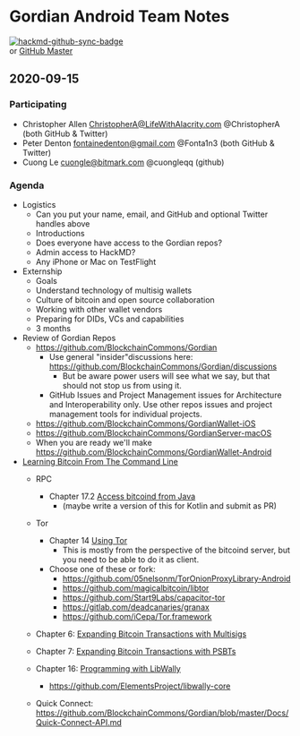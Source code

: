 # Gordian Android Team Notes

[![hackmd-github-sync-badge](https://hackmd.io/ULEcZKrBS2SQf2AHO2Y2RQ/badge)](https://hackmd.io/ULEcZKrBS2SQf2AHO2Y2RQ)</br>
or [GitHub Master](https://github.com/BlockchainCommons/Gordian/blob/master/gordian-android-team-notes.md)


## 2020-09-15

### Participating
* Christopher Allen ChristopherA@LifeWithAlacrity.com @ChristopherA (both GitHub & Twitter)
* Peter Denton fontainedenton@gmail.com @Fonta1n3 (both GitHub & Twitter)
* Cuong Le cuongle@bitmark.com @cuongleqq (github)

### Agenda

* Logistics
    * Can you put your name, email, and GitHub and optional Twitter handles above
    * Introductions
    * Does everyone have access to the Gordian repos?
    * Admin access to HackMD?
    * Any iPhone or Mac on TestFlight
* Externship
    * Goals
    * Understand technology of multisig wallets
    * Culture of bitcoin and open source collaboration
    * Working with other wallet vendors
    * Preparing for DIDs, VCs and capabilities
    * 3 months
* Review of Gordian Repos
    * https://github.com/BlockchainCommons/Gordian
        * Use general "insider"discussions here: https://github.com/BlockchainCommons/Gordian/discussions
            * But be aware power users will see what we say, but that should not stop us from using it.
        * GitHub Issues and Project Management issues for Architecture and Interoperability only. Use other repos issues and project management tools for individual projects.
    * https://github.com/BlockchainCommons/GordianWallet-iOS
    * https://github.com/BlockchainCommons/GordianServer-macOS
    * When you are ready we'll make https://github.com/BlockchainCommons/GordianWallet-Android
* [Learning Bitcoin From The Command Line](https://github.com/BlockchainCommons/Learning-Bitcoin-from-the-Command-Line)
    * RPC
        * Chapter 17.2 [Access bitcoind from Java](https://github.com/BlockchainCommons/Learning-Bitcoin-from-the-Command-Line/blob/master/17_2_Accessing_Bitcoind_with_Java.md)
            * (maybe write a version of this for Kotlin and submit as PR)
    * Tor
        * Chapter 14 [Using Tor](https://github.com/BlockchainCommons/Learning-Bitcoin-from-the-Command-Line/blob/master/14_0_Using_Tor.md)
            * This is mostly from the perspective of the bitcoind server, but you need to be able to do it as client.
        * Choose one of these or fork:
            * https://github.com/05nelsonm/TorOnionProxyLibrary-Android
            * https://github.com/magicalbitcoin/libtor
            * https://github.com/Start9Labs/capacitor-tor
            * https://gitlab.com/deadcanaries/granax
            * https://github.com/iCepa/Tor.framework

    * Chapter 6: [Expanding Bitcoin Transactions with Multisigs](https://github.com/BlockchainCommons/Learning-Bitcoin-from-the-Command-Line/blob/master/06_0_Expanding_Bitcoin_Transactions_Multisigs.md)
    * Chapter 7: [Expanding Bitcoin Transactions with PSBTs](https://github.com/BlockchainCommons/Learning-Bitcoin-from-the-Command-Line/blob/master/07_0_Expanding_Bitcoin_Transactions_PSBTs.md)
    * Chapter 16: [Programming with LibWally]( https://github.com/BlockchainCommons/Learning-Bitcoin-from-the-Command-Line/blob/master/16_0_Programming_with_Libwally.md)
        * https://github.com/ElementsProject/libwally-core

    * Quick Connect: https://github.com/BlockchainCommons/Gordian/blob/master/Docs/Quick-Connect-API.md